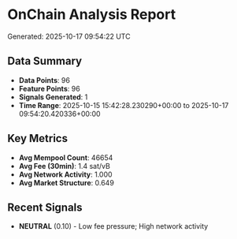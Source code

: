# OnChain Analysis Report
Generated: 2025-10-17 09:54:22 UTC

## Data Summary
- **Data Points**: 96
- **Feature Points**: 96
- **Signals Generated**: 1
- **Time Range**: 2025-10-15 15:42:28.230290+00:00 to 2025-10-17 09:54:20.420336+00:00

## Key Metrics
- **Avg Mempool Count**: 46654
- **Avg Fee (30min)**: 1.4 sat/vB
- **Avg Network Activity**: 1.000
- **Avg Market Structure**: 0.649

## Recent Signals
- **NEUTRAL** (0.10) - Low fee pressure; High network activity

